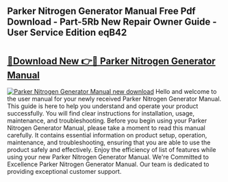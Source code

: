 ## Parker Nitrogen Generator Manual Free Pdf Download - Part-5Rb New Repair Owner Guide - User Service Edition eqB42

# <h2><a href="http://cf12426.oget.top/?id=Parker+Nitrogen+Generator+Manual">🔗Download New 👉🔴 Parker Nitrogen Generator Manual</a></h2>

[![Parker Nitrogen Generator Manual new download](https://i.imgur.com/5g1atiW.png)](http://cf12426.oget.top/?id=Parker+Nitrogen+Generator+Manual)
Hello and welcome to the user manual for your newly received Parker Nitrogen Generator Manual. This guide is here to help you understand and operate your product successfully. You will find clear instructions for installation, usage, maintenance, and troubleshooting. Before you begin using your Parker Nitrogen Generator Manual, please take a moment to read this manual carefully. It contains essential information on product setup, operation, maintenance, and troubleshooting, ensuring that you are able to use the product safely and effectively. Enjoy the efficiency of list of features while using your new Parker Nitrogen Generator Manual. We're Committed to Excellence Parker Nitrogen Generator Manual. Our team is dedicated to providing exceptional customer support.
